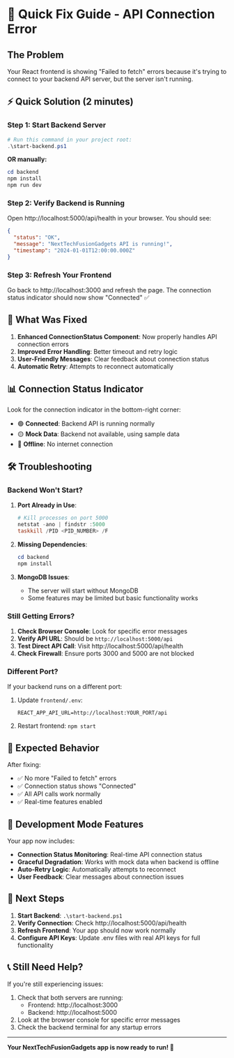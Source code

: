 # 🚀 Quick Fix Guide - API Connection Error

## The Problem
Your React frontend is showing "Failed to fetch" errors because it's trying to connect to your backend API server, but the server isn't running.

## ⚡ Quick Solution (2 minutes)

### Step 1: Start Backend Server
```powershell
# Run this command in your project root:
.\start-backend.ps1
```

**OR manually:**
```powershell
cd backend
npm install
npm run dev
```

### Step 2: Verify Backend is Running
Open http://localhost:5000/api/health in your browser.
You should see:
```json
{
  "status": "OK",
  "message": "NextTechFusionGadgets API is running!",
  "timestamp": "2024-01-01T12:00:00.000Z"
}
```

### Step 3: Refresh Your Frontend
Go back to http://localhost:3000 and refresh the page.
The connection status indicator should now show "Connected" ✅

## 🔧 What Was Fixed

1. **Enhanced ConnectionStatus Component**: Now properly handles API connection errors
2. **Improved Error Handling**: Better timeout and retry logic
3. **User-Friendly Messages**: Clear feedback about connection status
4. **Automatic Retry**: Attempts to reconnect automatically

## 📊 Connection Status Indicator

Look for the connection indicator in the bottom-right corner:
- 🟢 **Connected**: Backend API is running normally
- 🟡 **Mock Data**: Backend not available, using sample data
- 🔴 **Offline**: No internet connection

## 🛠️ Troubleshooting

### Backend Won't Start?

1. **Port Already in Use**:
   ```powershell
   # Kill processes on port 5000
   netstat -ano | findstr :5000
   taskkill /PID <PID_NUMBER> /F
   ```

2. **Missing Dependencies**:
   ```powershell
   cd backend
   npm install
   ```

3. **MongoDB Issues**:
   - The server will start without MongoDB
   - Some features may be limited but basic functionality works

### Still Getting Errors?

1. **Check Browser Console**: Look for specific error messages
2. **Verify API URL**: Should be `http://localhost:5000/api`
3. **Test Direct API Call**: Visit http://localhost:5000/api/health
4. **Check Firewall**: Ensure ports 3000 and 5000 are not blocked

### Different Port?

If your backend runs on a different port:
1. Update `frontend/.env`:
   ```
   REACT_APP_API_URL=http://localhost:YOUR_PORT/api
   ```
2. Restart frontend: `npm start`

## 🎯 Expected Behavior

After fixing:
- ✅ No more "Failed to fetch" errors
- ✅ Connection status shows "Connected"
- ✅ All API calls work normally
- ✅ Real-time features enabled

## 📱 Development Mode Features

Your app now includes:
- **Connection Status Monitoring**: Real-time API connection status
- **Graceful Degradation**: Works with mock data when backend is offline
- **Auto-Retry Logic**: Automatically attempts to reconnect
- **User Feedback**: Clear messages about connection issues

## 🚀 Next Steps

1. **Start Backend**: `.\start-backend.ps1`
2. **Verify Connection**: Check http://localhost:5000/api/health
3. **Refresh Frontend**: Your app should now work normally
4. **Configure API Keys**: Update .env files with real API keys for full functionality

## 📞 Still Need Help?

If you're still experiencing issues:
1. Check that both servers are running:
   - Frontend: http://localhost:3000
   - Backend: http://localhost:5000
2. Look at the browser console for specific error messages
3. Check the backend terminal for any startup errors

---

**Your NextTechFusionGadgets app is now ready to run! 🎉**